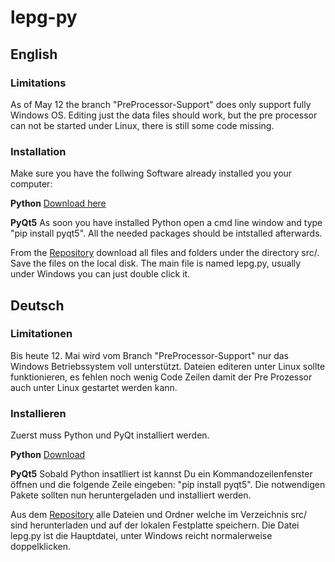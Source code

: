 # lepg-py

## English

### Limitations 
As of May 12 the branch "PreProcessor-Support" does only support fully Windows OS. 
Editing just the data files should work, but the pre processor can not be started under Linux, there is still some code missing.

### Installation
Make sure you have the follwing Software already installed you your computer:

**Python** [Download here](https://www.python.org/)

**PyQt5** As soon you have installed Python open a cmd line window and type "pip install pyqt5". All the needed packages should be intstalled afterwards.

From the [Repository](https://github.com/stefanino-ch/lepg-py/tree/PreProcessor-Support) download all files and folders under the directory src/. Save the files on the local disk. 
The main file is named lepg.py, usually under Windows you can just double click it. 


## Deutsch

### Limitationen
Bis heute 12. Mai wird vom Branch "PreProcessor-Support" nur das Windows Betriebssystem voll unterstützt. 
Dateien editeren unter Linux sollte funktionieren, es fehlen noch wenig Code Zeilen damit der Pre Prozessor auch unter Linux gestartet werden kann. 

### Installieren
Zuerst muss Python und PyQt installiert werden. 

**Python** [Download](https://www.python.org/)

**PyQt5** Sobald Python insatlliert ist kannst Du ein Kommandozeilenfenster öffnen und die folgende Zeile eingeben: "pip install pyqt5". Die notwendigen Pakete sollten nun heruntergeladen und installiert werden. 

Aus dem [Repository](https://github.com/stefanino-ch/lepg-py/tree/PreProcessor-Support) alle Dateien und Ordner welche im Verzeichnis src/ sind herunterladen und auf der lokalen Festplatte speichern. 
Die Datei lepg.py ist die Hauptdatei, unter Windows reicht normalerweise doppelklicken. 
